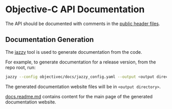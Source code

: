 # Objective-C API Documentation

The API should be documented with comments in the [public header files](../include).

## Documentation Generation

The [jazzy](https://github.com/realm/jazzy) tool is used to generate documentation from the code.

For example, to generate documentation for a release version, from the repo root, run:

```bash
jazzy --config objectivec/docs/jazzy_config.yaml --output <output directory> --module-version $(cat VERSION_NUMBER)
```

The generated documentation website files will be in `<output directory>`.

[docs.readme.md](./docs.readme.md) contains content for the main page of the generated documentation website.
